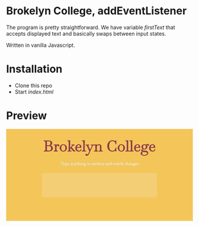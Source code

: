 <h1>Brokelyn College, addEventListener </h1>
<p>The program is pretty straightforward. We have variable <i>firstText</i> that accepts displayed text and basically swaps between input
states.</p>
<p>Written in vanilla Javascript.</p>
<h1>Installation</h1>
<ul>
  <li>Clone this repo</li>
  <li>Start <i>index.html</i></li>
</ul>
<h1>Preview</h1>
<img src="https://github.com/amalTash/CISC3140/blob/master/assignment11/capture.gif" />
